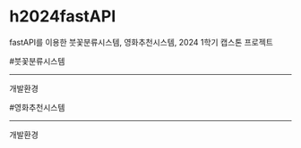 # h2024fastAPI
fastAPI를 이용한 붓꽃분류시스템, 영화추천시스템, 2024 1학기 캡스톤 프로젝트

#붓꽃분류시스템
<hr>
개발환경

#영화추천시스템
<hr>
개발환경
